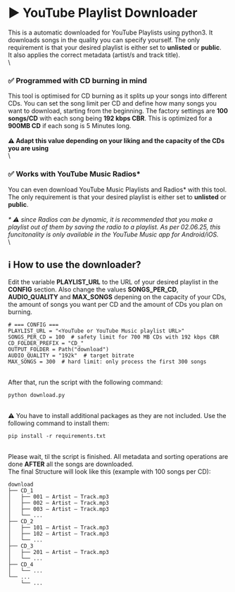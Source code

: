 # ▶️ YouTube Playlist Downloader
This is a automatic downloaded for YouTube Playlists using python3. It downloads songs in the quality you can specify yourself.
The only requirement is that your desired playlist is either set to **unlisted** or **public**.\
It also applies the correct metadata (artist/s and track title).\
\
### ✅ Programmed with CD burning in mind
This tool is optimised for CD burning as it splits up your songs into different CDs. You can set the song limit per CD and define how many songs you want to download, starting from the beginning. The factory settings are **100 songs/CD** with each song being **192 kbps CBR**. This is optimized for a **900MB CD** if each song is 5 Minutes long.\
\
**⚠️ Adapt this value depending on your liking and the capacity of the CDs you are using**\
\
### ✅ Works with YouTube Music Radios\*
You can even download YouTube Music Playlists and Radios\* with this tool. The only requirement is that your desired playlist is either set to **unlisted** or **public**.\
\
_\* ⚠️ since Radios can be dynamic, it is recommended that you make a playlist out of them by saving the radio to a playlist. As per 02.06.25, this funcitonality is only available in the YouTube Music app for Android/iOS._\
\
## ℹ️ How to use the downloader?
Edit the variable **PLAYLIST_URL** to the URL of your desired playlist in the **CONFIG** section. Also change the values **SONGS_PER_CD**, **AUDIO_QUALITY** and **MAX_SONGS** depening on the capacity of your CDs, the amount of songs you want per CD and the amount of CDs you plan on burning.
```
# === CONFIG ===
PLAYLIST_URL = "<YouTube or YouTube Music playlist URL>"
SONGS_PER_CD = 100  # safety limit for 700 MB CDs with 192 kbps CBR
CD_FOLDER_PREFIX = "CD_"
OUTPUT_FOLDER = Path("download")
AUDIO_QUALITY = "192k"  # target bitrate
MAX_SONGS = 300  # hard limit: only process the first 300 songs
```
\
After that, run the script with the following command:
```
python download.py
```
\
⚠️ You have to install additional packages as they are not included. Use the following command to install them:
```
pip install -r requirements.txt
```

\
Please wait, til the script is finished. All metadata and sorting operations are done **AFTER** all the songs are downloaded.\
The final Structure will look like this (example with 100 songs per CD):
```
download
├── CD_1
│   ├── 001 – Artist – Track.mp3
│   ├── 002 – Artist – Track.mp3
│   ├── 003 – Artist – Track.mp3
│   └── ...
├── CD_2
│   ├── 101 – Artist – Track.mp3
│   ├── 102 – Artist – Track.mp3
│   └── ...
├── CD_3
│   ├── 201 – Artist – Track.mp3
│   └── ...
├── CD_4
│   └── ...
└── ...
    └── ...
``` 
